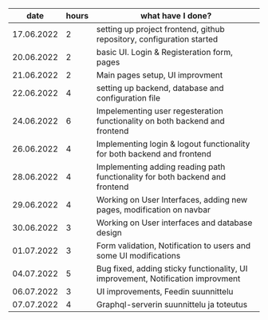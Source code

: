    date    |   hours   |   what have I done?
 -----------|-----------|----------------------------------------------------------------------------
17.06.2022  |   2       | setting up project frontend, github repository, configuration started
20.06.2022  |   2       | basic UI. Login & Registeration form, pages
21.06.2022  |   2       | Main pages setup, UI improvment
22.06.2022  |   4       | setting up backend, database and configuration file
24.06.2022  |   6       | Impelementing user regesteration functionality on both backend and frontend
26.06.2022  |   4       | Implementing login & logout functionality for both backend and frontend
28.06.2022  |   4       | Implementing adding reading path functionality for both backend and frontend
29.06.2022  |   4       | Working on User Interfaces, adding new pages, modification on navbar
30.06.2022  |   3       | Working on User interfaces and database design
01.07.2022  |   3       | Form validation, Notification to users and some UI modifications
04.07.2022  |   5       | Bug fixed, adding sticky functionality, UI improvement, Notification improvment
06.07.2022  |   3       | UI improvements, Feedin suunnittelu
07.07.2022  |   4       | Graphql-serverin suunnittelu ja toteutus